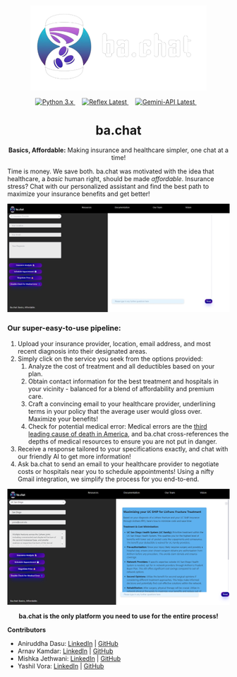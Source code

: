 <p align="center">
  <img src="chatapp/assets/new_logo.png" width=400px height=auto/>
</p>
<p align="center">
  <a href="https://www.python.org/downloads/">
    <img src="https://img.shields.io/badge/Python-3.x-blue.svg" alt="Python 3.x">
  </a>  
  &nbsp;&nbsp;&nbsp;  
    <a href="https://reflex.dev/">
    <img src="https://img.shields.io/badge/Reflex-Latest-orange.svg" alt="Reflex Latest">
  </a> 
  &nbsp;&nbsp;&nbsp;
  
  <a href="https://deepmind.google/technologies/gemini/#introduction">
    <img src="https://img.shields.io/badge/Gemini--API-v1.5-brightgreen.svg" alt="Gemini-API Latest">
  </a>
  &nbsp;&nbsp;&nbsp;
</p>

<h1 align="center">ba.chat</h1>

<p align="center"><strong>Basics, Affordable:</strong> Making insurance and healthcare simpler, one chat at a time!</p>

Time is money. We save both. ba.chat was motivated with the idea that healthcare, a _basic_ human right, should be made _affordable_. Insurance stress? Chat with our personalized assistant and find the best path to maximize your insurance benefits and get better!

![BAChat Empty](chatapp/assets/BAChat_empty.png)

### Our super-easy-to-use pipeline:
1. Upload your insurance provider, location, email address, and most recent diagnosis into their designated areas.
2. Simply click on the service you seek from the options provided:
   1. Analyze the cost of treatment and all deductibles based on your plan.
   2. Obtain contact information for the best treatment and hospitals in your vicinity - balanced for a blend of affordability and premium care.
   3. Craft a convincing email to your healthcare provider, underlining terms in your policy that the average user would gloss over. Maximize your benefits!
   4. Check for potential medical error: Medical errors are the [third leading cause of death in America](https://wilsonlaw.com/fatal-medical-errors/), and ba.chat cross-references the depths of medical resources to ensure you are not put in danger.
3. Receive a response tailored to your specifications exactly, and chat with our friendly AI to get more information!
4. Ask ba.chat to send an email to your healthcare provider to negotiate costs or hospitals near you to schedule appointments! Using a nifty Gmail integration, we simplify the process for you end-to-end. 

![BAChat](chatapp/assets/BAChat_Text.png)

<p align="center"><strong>ba.chat is the only platform you need to use for the entire process!</strong></p>

**Contributors**


- Aniruddha Dasu: [LinkedIn](https://www.linkedin.com/in/aniruddha-dasu-621822203/) | [GitHub](https://github.com/anidasu)
- Arnav Kamdar: [LinkedIn](https://www.linkedin.com/in/arnav-kamdar-37a64a146) | [GitHub](https://github.com/arnavkamdar)
- Mishka Jethwani: [LinkedIn](https://www.linkedin.com/in/mishka-jethwani-791246282/) | [GitHub](https://github.com/mishkajethwani)
- Yashil Vora: [LinkedIn](https://www.linkedin.com/in/yashil-vora) | [GitHub](https://github.com/yashilvora19)
